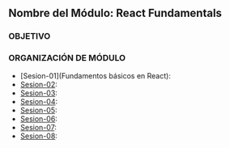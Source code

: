 ## Nombre del Módulo: React Fundamentals

### OBJETIVO 


### ORGANIZACIÓN DE MÓDULO 
 
 - [Sesion-01](Fundamentos básicos en React): 
 - [Sesion-02]():  
 - [Sesion-03]():  
 - [Sesion-04]():  
 - [Sesion-05]():  
 - [Sesion-06](): 
 - [Sesion-07]():  
 - [Sesion-08]():  

